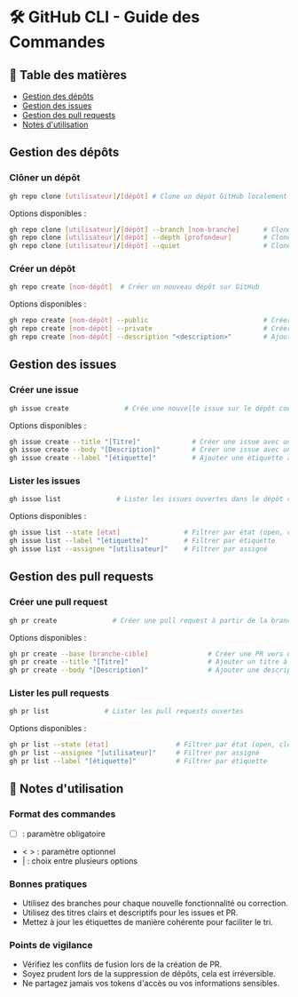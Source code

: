 # 🛠 GitHub CLI - Guide des Commandes

## 📑 Table des matières

- [Gestion des dépôts](#gestion-des-dépôts)
- [Gestion des issues](#gestion-des-issues)
- [Gestion des pull requests](#gestion-des-pull-requests)
- [Notes d'utilisation](#📝-notes-dutilisation)

## Gestion des dépôts

### Clôner un dépôt

```bash
gh repo clone [utilisateur]/[dépôt] # Clone un dépôt GitHub localement sur l'ordinateur
```

Options disponibles :

```bash
gh repo clone [utilisateur]/[dépôt] --branch [nom-branche]      # Clone une branche spécifique du dépôt
gh repo clone [utilisateur]/[dépôt] --depth [profondeur]        # Cloner un dépôt avec un historique d'une certaine profondeur
gh repo clone [utilisateur]/[dépôt] --quiet                     # Cloner sans afficher de sortie
```

### Créer un dépôt

```bash
gh repo create [nom-dépôt]  # Créer un nouveau dépôt sur GitHub
```

Options disponibles :

```bash
gh repo create [nom-dépôt] --public                             # Créer un dépôt public
gh repo create [nom-dépôt] --private                            # Créer un dépôt privé
gh repo create [nom-dépôt] --description "<description>"        # Ajouter une description au dépôt
```

## Gestion des issues

### Créer une issue

```bash
gh issue create              # Crée une nouvelle issue sur le dépôt courant
```

Options disponibles :

```bash
gh issue create --title "[Titre]"             # Créer une issue avec un titre spécifique
gh issue create --body "[Description]"        # Créer une issue avec une description spécifique
gh issue create --label "[étiquette]"         # Ajouter une étiquette à l'issue
```

### Lister les issues

```bash
gh issue list              # Lister les issues ouvertes dans le dépôt courant
```

Options disponibles :

```bash
gh issue list --state [état]                # Filtrer par état (open, closed, etc.)
gh issue list --label "[étiquette]"         # Filtrer par étiquette
gh issue list --assignee "[utilisateur]"    # Filtrer par assigné
```

## Gestion des pull requests

### Créer une pull request

```bash
gh pr create              # Créer une pull request à partir de la branche actuelle
```

Options disponibles :

```bash
gh pr create --base [branche-cible]               # Créer une PR vers une branche spécifique
gh pr create --title "[Titre]"                    # Ajouter un titre à la PR
gh pr create --body "[Description]"               # Ajouter une description à la PR
```

### Lister les pull requests

```bash
gh pr list              # Lister les pull requests ouvertes
```

Options disponibles :

```bash
gh pr list --state [état]                 # Filtrer par état (open, closed, merged)
gh pr list --assignee "[utilisateur]"     # Filtrer par assigné
gh pr list --label "[étiquette]"          # Filtrer par étiquette
```

## 📝 Notes d'utilisation

### Format des commandes

- [ ] : paramètre obligatoire
- < > : paramètre optionnel
- | : choix entre plusieurs options

### Bonnes pratiques

- Utilisez des branches pour chaque nouvelle fonctionnalité ou correction.
- Utilisez des titres clairs et descriptifs pour les issues et PR.
- Mettez à jour les étiquettes de manière cohérente pour faciliter le tri.

### Points de vigilance

- Vérifiez les conflits de fusion lors de la création de PR.
- Soyez prudent lors de la suppression de dépôts, cela est irréversible.
- Ne partagez jamais vos tokens d'accès ou vos informations sensibles.
